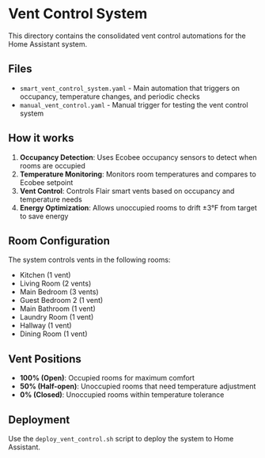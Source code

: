 # Vent Control System

This directory contains the consolidated vent control automations for the Home Assistant system.

## Files

- `smart_vent_control_system.yaml` - Main automation that triggers on occupancy, temperature changes, and periodic checks
- `manual_vent_control.yaml` - Manual trigger for testing the vent control system

## How it works

1. **Occupancy Detection**: Uses Ecobee occupancy sensors to detect when rooms are occupied
2. **Temperature Monitoring**: Monitors room temperatures and compares to Ecobee setpoint
3. **Vent Control**: Controls Flair smart vents based on occupancy and temperature needs
4. **Energy Optimization**: Allows unoccupied rooms to drift ±3°F from target to save energy

## Room Configuration

The system controls vents in the following rooms:
- Kitchen (1 vent)
- Living Room (2 vents)
- Main Bedroom (3 vents)
- Guest Bedroom 2 (1 vent)
- Main Bathroom (1 vent)
- Laundry Room (1 vent)
- Hallway (1 vent)
- Dining Room (1 vent)

## Vent Positions

- **100% (Open)**: Occupied rooms for maximum comfort
- **50% (Half-open)**: Unoccupied rooms that need temperature adjustment
- **0% (Closed)**: Unoccupied rooms within temperature tolerance

## Deployment

Use the `deploy_vent_control.sh` script to deploy the system to Home Assistant.

